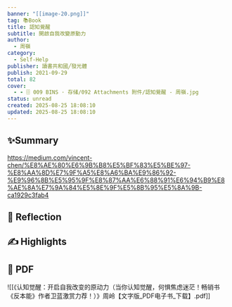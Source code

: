 ```yaml
---
banner: "[[image-20.png]]"
tag: 📚Book
title: 認知覺醒
subtitle: 開啟自我改變原動力
author:
  - 周嶺
category:
  - Self-Help
publisher: 讀書共和國╱發光體
publish: 2021-09-29
total: 82
cover:
  - - 🗄 009 BINS · 存储/092 Attachments 附件/認知覺醒 - 周嶺.jpg
status: unread
created: 2025-08-25 18:08:10
updated: 2025-08-25 18:08:10
---
```

## ✨Summary
https://medium.com/vincent-chen/%E8%AE%80%E6%9B%B8%E5%BF%83%E5%BE%97-%E8%AA%8D%E7%9F%A5%E8%A6%BA%E9%86%92-%E9%96%8B%E5%95%9F%E8%87%AA%E6%88%91%E6%94%B9%E8%AE%8A%E7%9A%84%E5%8E%9F%E5%8B%95%E5%8A%9B-ca1929c3fab4

## 💭 Reflection

## ✍ Highlights

## 📄 PDF

![[《认知觉醒：开启自我改变的原动力（当你认知觉醒，何惧焦虑迷茫！畅销书《反本能》作者卫蓝激赏力荐！）》周岭【文字版_PDF电子书_下载】.pdf]]